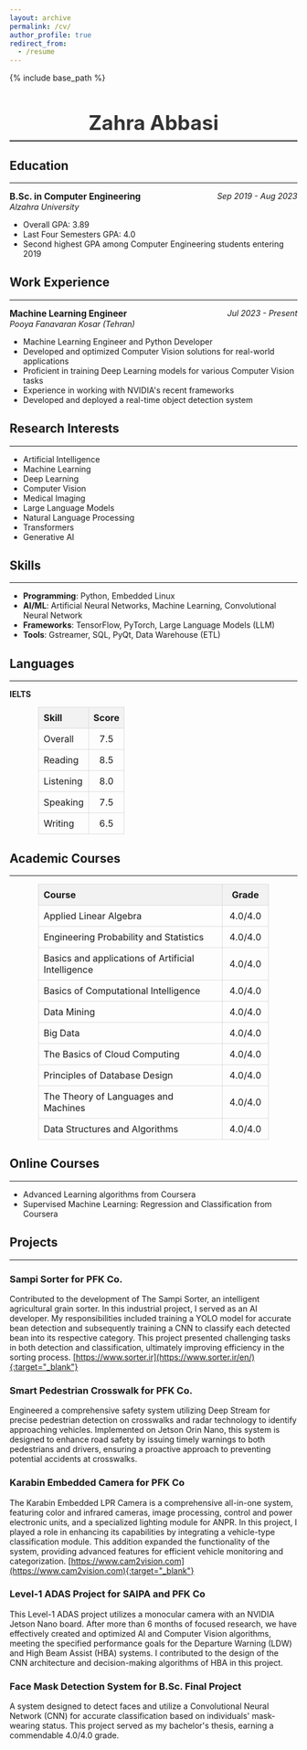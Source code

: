 ```yaml
---
layout: archive
permalink: /cv/
author_profile: true
redirect_from:
  - /resume
---
```


{% include base_path %}

<h1 style="font-size: 2.5em; color: #333; border-bottom: 2px solid #333; padding-bottom: 10px; text-align: center;">Zahra Abbasi</h1>

## Education
---

<p style="text-align: left;">
  <strong style="font-size: 1.1em;">B.Sc. in Computer Engineering</strong>
  <span style="float: right; font-style: italic;">Sep 2019 - Aug 2023</span><br>
  <em>Alzahra University</em>
</p>

- Overall GPA: 3.89
- Last Four Semesters GPA: 4.0
- Second highest GPA among Computer Engineering students entering 2019

## Work Experience
---

<p style="text-align: left;">
  <strong style="font-size: 1.1em;">Machine Learning Engineer</strong>
  <span style="float: right; font-style: italic;">Jul 2023 - Present</span><br>
  <em>Pooya Fanavaran Kosar (Tehran)</em>
</p>

- Machine Learning Engineer and Python Developer 
- Developed and optimized Computer Vision solutions for real-world applications
- Proficient in training Deep Learning models for various Computer Vision tasks
- Experience in working with NVIDIA's recent frameworks
- Developed and deployed a real-time object detection system

## Research Interests
---

- Artificial Intelligence
- Machine Learning
- Deep Learning
- Computer Vision
- Medical Imaging
- Large Language Models
- Natural Language Processing
- Transformers
- Generative AI

## Skills
---

- **Programming**: Python, Embedded Linux
- **AI/ML**: Artificial Neural Networks, Machine Learning, Convolutional Neural Network
- **Frameworks**: TensorFlow, PyTorch, Large Language Models (LLM)
- **Tools**: Gstreamer, SQL, PyQt, Data Warehouse (ETL)

## Languages
---

**IELTS**

<table style="width: 80%; margin: 0 auto; border-collapse: collapse;">
  <tr style="background-color: #f2f2f2;">
    <th style="padding: 8px; text-align: left; border: 1px solid #ddd;">Skill</th>
    <th style="padding: 8px; text-align: center; border: 1px solid #ddd;">Score</th>
  </tr>
  <tr>
    <td style="padding: 8px; text-align: left; border: 1px solid #ddd;">Overall</td>
    <td style="padding: 8px; text-align: center; border: 1px solid #ddd;">7.5</td>
  </tr>
  <tr>
    <td style="padding: 8px; text-align: left; border: 1px solid #ddd;">Reading</td>
    <td style="padding: 8px; text-align: center; border: 1px solid #ddd;">8.5</td>
  </tr>
  <tr>
    <td style="padding: 8px; text-align: left; border: 1px solid #ddd;">Listening</td>
    <td style="padding: 8px; text-align: center; border: 1px solid #ddd;">8.0</td>
  </tr>
  <tr>
    <td style="padding: 8px; text-align: left; border: 1px solid #ddd;">Speaking</td>
    <td style="padding: 8px; text-align: center; border: 1px solid #ddd;">7.5</td>
  </tr>
  <tr>
    <td style="padding: 8px; text-align: left; border: 1px solid #ddd;">Writing</td>
    <td style="padding: 8px; text-align: center; border: 1px solid #ddd;">6.5</td>
  </tr>
</table>

## Academic Courses
---

<table style="width: 80%; margin: 0 auto; border-collapse: collapse;">
  <tr style="background-color: #f2f2f2;">
    <th style="padding: 8px; text-align: left; border: 1px solid #ddd; width: 80%;">Course</th>
    <th style="padding: 8px; text-align: center; border: 1px solid #ddd; width: 20%;">Grade</th>
  </tr>
  <tr>
    <td style="padding: 8px; text-align: left; border: 1px solid #ddd;">Applied Linear Algebra</td>
    <td style="padding: 8px; text-align: center; border: 1px solid #ddd;">4.0/4.0</td>
  </tr>
  <tr>
    <td style="padding: 8px; text-align: left; border: 1px solid #ddd;">Engineering Probability and Statistics</td>
    <td style="padding: 8px; text-align: center; border: 1px solid #ddd;">4.0/4.0</td>
  </tr>
  <tr>
    <td style="padding: 8px; text-align: left; border: 1px solid #ddd;">Basics and applications of Artificial Intelligence</td>
    <td style="padding: 8px; text-align: center; border: 1px solid #ddd;">4.0/4.0</td>
  </tr>
  <tr>
    <td style="padding: 8px; text-align: left; border: 1px solid #ddd;">Basics of Computational Intelligence</td>
    <td style="padding: 8px; text-align: center; border: 1px solid #ddd;">4.0/4.0</td>
  </tr>
  <tr>
    <td style="padding: 8px; text-align: left; border: 1px solid #ddd;">Data Mining</td>
    <td style="padding: 8px; text-align: center; border: 1px solid #ddd;">4.0/4.0</td>
  </tr>
  <tr>
    <td style="padding: 8px; text-align: left; border: 1px solid #ddd;">Big Data</td>
    <td style="padding: 8px; text-align: center; border: 1px solid #ddd;">4.0/4.0</td>
  </tr>
  <tr>
    <td style="padding: 8px; text-align: left; border: 1px solid #ddd;">The Basics of Cloud Computing</td>
    <td style="padding: 8px; text-align: center; border: 1px solid #ddd;">4.0/4.0</td>
  </tr>
  <tr>
    <td style="padding: 8px; text-align: left; border: 1px solid #ddd;">Principles of Database Design</td>
    <td style="padding: 8px; text-align: center; border: 1px solid #ddd;">4.0/4.0</td>
  </tr>
  <tr>
    <td style="padding: 8px; text-align: left; border: 1px solid #ddd;">The Theory of Languages and Machines</td>
    <td style="padding: 8px; text-align: center; border: 1px solid #ddd;">4.0/4.0</td>
  </tr>
  <tr>
    <td style="padding: 8px; text-align: left; border: 1px solid #ddd;">Data Structures and Algorithms</td>
    <td style="padding: 8px; text-align: center; border: 1px solid #ddd;">4.0/4.0</td>
  </tr>
</table>

## Online Courses
---

- Advanced Learning algorithms from Coursera
- Supervised Machine Learning: Regression and Classification from Coursera

## Projects
---

### Sampi Sorter for PFK Co.
Contributed to the development of The Sampi Sorter, an intelligent agricultural grain sorter. In this industrial project, I served as an AI developer. My responsibilities included training a YOLO model for accurate bean detection and subsequently training a CNN to classify each detected bean into its respective category. This project presented challenging tasks in both detection and classification, ultimately improving efficiency in the sorting process.
[https://www.sorter.ir](https://www.sorter.ir/en/){:target="_blank"}

### Smart Pedestrian Crosswalk for PFK Co.
Engineered a comprehensive safety system utilizing Deep Stream for precise pedestrian detection on crosswalks and radar technology to identify approaching vehicles. Implemented on Jetson Orin Nano, this system is designed to enhance road safety by issuing timely warnings to both pedestrians and drivers, ensuring a proactive approach to preventing potential accidents at crosswalks.

### Karabin Embedded Camera for PFK Co
The Karabin Embedded LPR Camera is a comprehensive all-in-one system, featuring color and infrared cameras, image processing, control and power electronic units, and a specialized lighting module for ANPR. In this project, I played a role in enhancing its capabilities by integrating a vehicle-type classification module. This addition expanded the functionality of the system, providing advanced features for efficient vehicle monitoring and categorization.
[https://www.cam2vision.com](https://www.cam2vision.com){:target="_blank"}

### Level-1 ADAS Project for SAIPA and PFK Co
This Level-1 ADAS project utilizes a monocular camera with an NVIDIA Jetson Nano board. After more than 6 months of focused research, we have effectively created and optimized AI and Computer Vision algorithms, meeting the specified performance goals for the Departure Warning (LDW) and High Beam Assist (HBA) systems. I contributed to the design of the CNN architecture and decision-making algorithms of HBA in this project.

### Face Mask Detection System for B.Sc. Final Project
A system designed to detect faces and utilize a Convolutional Neural Network (CNN) for accurate classification based on individuals' mask-wearing status. This project served as my bachelor's thesis, earning a commendable 4.0/4.0 grade.
